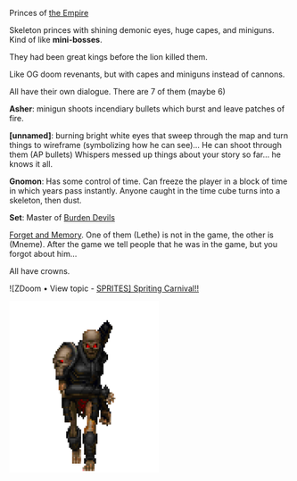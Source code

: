 Princes of [the Empire](/p/d85eed9c903b45ae80d803c44ba66be5)

Skeleton princes with shining demonic eyes, huge capes, and miniguns. Kind of like **mini-bosses**.

They had been great kings before the lion killed them.

Like OG doom revenants, but with capes and miniguns instead of cannons.

All have their own dialogue. There are 7 of them (maybe 6)

**Asher**: minigun shoots incendiary bullets which burst and leave patches of fire.

**\[unnamed]**: burning bright white eyes that sweep through the map and turn things to wireframe (symbolizing how he can see)… He can shoot through them (AP bullets)
Whispers messed up things about your story so far… he knows it all.

**Gnomon**: Has some control of time. Can freeze the player in a block of time in which years pass instantly. Anyone caught in the time cube turns into a skeleton, then dust.

**Set**: Master of [Burden Devils](/p/fb05d3b72660433c813da8e52d9a4ae3)

[Forget and Memory](/p/5f79ffa0f5b94b64914725d34ecd2c77). One of them (Lethe) is not in the game, the other is (Mneme). After the game we tell people that he was in the game, but you forgot about him...

All have crowns.

!\[ZDoom • View topic - [SPRITES\] Spriti](../resources/2162f74a329ea86f3d901d19b744ea22.gif)[ng Carnival!!](../resources/2162f74a329ea86f3d901d19b744ea22.gif)

<img src="../resources/8817150a7ff9459e8e65b3db351a7aee.png" alt="b4e2903226e296648837fec8987a10ef.png" width="268" height="308">
